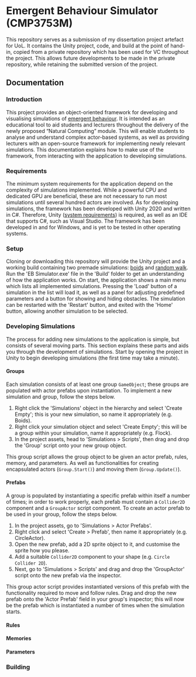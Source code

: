 # Emergent Behaviour Simulator (CMP3753M)
This repository serves as a submission of my dissertation project artefact for UoL. It contains the Unity project, code, and build at the point of hand-in, copied from a private repository which has been used for VC throughout the project. This allows future developments to be made in the private repository, while retaining the submitted version of the project.

## Documentation
### Introduction
This project provides an object-oriented framework for developing and visualising simulations of [emergent behaviour](https://www.researchgate.net/publication/233883398_Autonomous_Systems_with_Emergent_Behaviour). It is intended as an educational tool to aid students and lecturers throughout the delivery of the newly proposed “Natural Computing” module. This will enable students to analyse and understand complex actor-based systems, as well as providing lecturers with an open-source framework for implementing newly relevant simulations. This documentation explains how to make use of the framework, from interacting with the application to developing simulations.

### Requirements
The minimum system requirements for the application depend on the complexity of simulations implemented. While a powerful CPU and dedicated GPU are beneficial, these are not necessary to run most simulations until several hundred actors are involved. As for developing simulations, the framework has been developed with Unity 2020 and written in C#. Therefore, Unity ([system requirements](https://docs.unity3d.com/2020.1/Documentation/Manual/system-requirements.html)) is required, as well as an IDE that supports C#, such as Visual Studio. The framework has been developed in and for Windows, and is yet to be tested in other operating systems.

### Setup
Cloning or downloading this repository will provide the Unity project and a working build containing two premade simulations: [boids](https://www.red3d.com/cwr/boids/) and [random walk](https://en.wikipedia.org/wiki/Random_walk). Run the 'EB Simulator.exe' file in the 'Build' folder to get an understanding of how the application works. On start, the application shows a main menu which lists all implemented simulations. Pressing the 'Load' button of a simulation in the list will load it, as well as a panel for adjusting predefined parameters and a button for showing and hiding obstacles. The simulation can be restarted with the 'Restart' button, and exited with the 'Home' button, allowing another simulation to be selected.

### Developing Simulations
The process for adding new simulations to the application is simple, but consists of several moving parts. This section explains these parts and aids you through the development of simulations. Start by opening the project in Unity to begin developing simulations (the first time may take a minute).

#### Groups
Each simulation consists of at least one group `GameObject`; these groups are populated with actor prefabs upon instantiation. To implement a new simulation and group, follow the steps below.

  1. Right click the 'Simulations' object in the hierarchy and select 'Create Empty'; this is your new simulation, so name it appropriately (e.g. Boids).
  2. Right click your simulation object and select 'Create Empty'; this will be a group within your simulation, name it appropriately (e.g. Flock).
  3. In the project assets, head to 'Simulations > Scripts', then drag and drop the 'Group' script onto your new group object.

This group script allows the group object to be given an actor prefab, rules, memory, and parameters. As well as functionalities for creating encapsulated actors (`Group.Start()`) and moving them (`Group.Update()`).

#### Prefabs
A group is populated by instantiating a specific prefab within itself a number of times; in order to work properly, each prefab must contain a `Collider2D` component and a `GroupActor` script component. To create an actor prefab to be used in your group, follow the steps below.

  1. In the project assets, go to 'Simulations > Actor Prefabs'.
  2. Right click and select 'Create > Prefab', then name it appropriately (e.g. CircleActor).
  3. Open the new prefab, add a 2D sprite object to it, and customise the sprite how you please.
  4. Add a suitable `Collider2D` component to your shape (e.g. `Circle Collider 2D`).
  5. Next, go to 'Simulations > Scripts' and drag and drop the 'GroupActor' script onto the new prefab via the inspector.

This group actor script provides instantiated versions of this prefab with the functionality required to move and follow rules. Drag and drop the new prefab onto the 'Actor Prefab' field in your group's inspector; this will now be the prefab which is instantiated a number of times when the simulation starts.

#### Rules
#### Memories
#### Parameters

### Building
